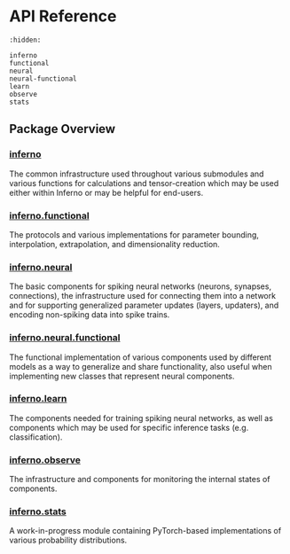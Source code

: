 # API Reference

```{toctree}
:hidden:

inferno
functional
neural
neural-functional
learn
observe
stats
```

## Package Overview
### [inferno](<reference/inferno:inferno>)
The common infrastructure used throughout various submodules and various functions for calculations and tensor-creation which may be used either within Inferno or may be helpful for end-users.

### [inferno.functional](<reference/functional:inferno.functional>)
The protocols and various implementations for parameter bounding, interpolation, extrapolation, and dimensionality reduction.

### [inferno.neural](<reference/neural:inferno.neural>)
The basic components for spiking neural networks (neurons, synapses, connections), the infrastructure used for connecting them into a network and for supporting generalized parameter updates (layers, updaters), and encoding non-spiking data into spike trains.

### [inferno.neural.functional](<reference/neural-functional:inferno.neural.functional>)
The functional implementation of various components used by different models as a way to generalize and share functionality, also useful when implementing new classes that represent neural components.

### [inferno.learn](<reference/learn:inferno.learn>)
The components needed for training spiking neural networks, as well as components which may be used for specific inference tasks (e.g. classification).

### [inferno.observe](<reference/observe:inferno.observe>)
The infrastructure and components for monitoring the internal states of components.

### [inferno.stats](<reference/stats:inferno.stats>)
A work-in-progress module containing PyTorch-based implementations of various probability distributions.